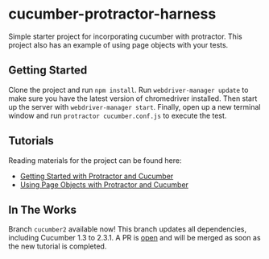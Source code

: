 # cucumber-protractor-harness
Simple starter project for incorporating cucumber with protractor. This project also has an example of using page objects with your tests.

## Getting Started
Clone the project and run `npm install`. Run `webdriver-manager update` to make sure you have the latest version of chromedriver installed. Then start up the server with `webdriver-manager start`. Finally, open up a new terminal window and run `protractor cucumber.conf.js` to execute the test.

## Tutorials
Reading materials for the project can be found here:
- [Getting Started with Protractor and Cucumber](https://semaphoreci.com/community/tutorials/getting-started-with-protractor-and-cucumber)
- [Using Page Objects with Protractor and Cucumber](https://semaphoreci.com/community/tutorials/using-page-objects-with-protractor-and-cucumber-in-angular-applications)

## In The Works
Branch `cucumber2` available now! This branch updates all dependencies, including Cucumber 1.3 to 2.3.1. A PR is [open](https://github.com/mallorym/cucumber-protractor-harness/pull/5) and will be merged as soon as the new tutorial is completed.
